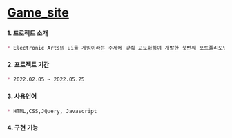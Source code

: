 
# [Game_site](https://mingnana.github.io/Portfolio_GAME-SITE/index.html) 


#### 1. 프로젝트 소개
```md
* Electronic Arts의 ui를 게임이라는 주제에 맞춰 고도화하여 개발한 첫번째 포트폴리오입니다.
```

#### 2. 프로젝트 기간
```md
* 2022.02.05 ~ 2022.05.25
```

#### 3. 사용언어
```md
* HTML,CSS,JQuery, Javascript 
```

#### 4. 구현 기능


